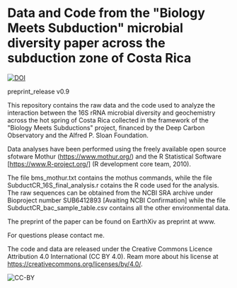# Data and Code from the "Biology Meets Subduction" microbial diversity paper across the subduction zone of Costa Rica

[![DOI](https://zenodo.org/badge/199023313.svg)](https://zenodo.org/badge/latestdoi/199023313)

preprint_release v0.9

This repository contains the raw data and the code used to analyze the interaction between the 16S rRNA microbial diversity and geochemistry across the hot spring of Costa Rica collected in the framework of the "Biology Meets Subductions" project, financed by the Deep Carbon Observatory and the Alfred P. Sloan Foundation.

Data analyses have been performed using the freely available open source sfotware Mothur (https://www.mothur.org/) and the R Statistical Software [https://www.R-project.org/] (R development core team, 2010).

The file bms_mothur.txt contains the mothus commands, while the file SubductCR_16S_final_analysis.r cotains the R code used for the analysis. The raw sequences can be obtained from the NCBI SRA archive under Bioproject number SUB6412893 [Avaiting NCBI Confirmation] while the file SubductCR_bac_sample_table.csv contains all the other environmental data.

The preprint of the paper can be found on EarthXiv as preprint at www.

For questions please contact me.

The code and data are released under the Creative Commons Licence Attribution 4.0 International (CC BY 4.0). Ream more about his license at https://creativecommons.org/licenses/by/4.0/.

![CC-BY](https://www.fosteropenscience.eu/learning/open-licensing/course/en/assets/b4467d3769dbd7a80e8d641361ff364b505d118d.png)
